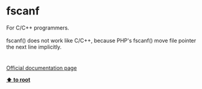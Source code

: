 # fscanf




<div class="phpcode"><span class="html">
For C/C++ programmers.
<br>
<br>fscanf() does not work like C/C++, because PHP&apos;s fscanf() move file pointer the next line implicitly.</span>
</div>
  

#

[Official documentation page](https://www.php.net/manual/en/function.fscanf.php)

**[⬆ to root](/)**